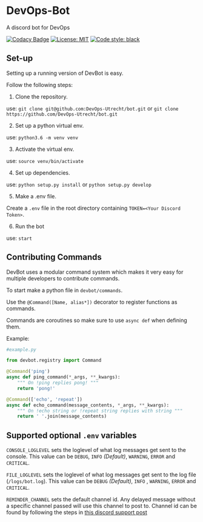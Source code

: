 # DevOps-Bot
A discord bot for DevOps

[![Codacy Badge](https://api.codacy.com/project/badge/Grade/60f49e554e4445e69208a2f1ae45a5f0)](https://www.codacy.com/app/RobinSikkens/bot?utm_source=github.com&amp;utm_medium=referral&amp;utm_content=DevOps-Utrecht/bot&amp;utm_campaign=Badge_Grade)
[![License: MIT](https://img.shields.io/badge/License-MIT-yellow.svg)](https://github.com/DevOps-Utrecht/bot/blob/master/LICENSE)
[![Code style: black](https://img.shields.io/badge/code%20style-black-000000.svg)](https://github.com/ambv/black)

## Set-up
Setting up a running version of DevBot is easy.

Follow the following steps:
1. Clone the repository.

use: `git clone git@github.com:DevOps-Utrecht/bot.git`
    or `git clone https://github.com/DevOps-Utrecht/bot.git`


2. Set up a python virtual env.

use: `python3.6 -m venv venv`


3. Activate the virtual env.

use: `source venv/bin/activate`


4. Set up dependencies.

use: `python setup.py install` or `python setup.py develop`


5. Make a .env file.

Create a `.env` file in the root directory containing `TOKEN=<Your Discord Token>`.


6. Run the bot

use: `start`

## Contributing Commands
DevBot uses a modular command system which makes it very easy for multiple
developers to contribute commands.

To start make a python file in `devbot/commands`.

Use the `@Command([Name, alias*])` decorator to register functions as commands.

Commands are coroutines so make sure to use `async def` when defining them.

Example:

```python
#example.py

from devbot.registry import Command

@Command('ping')
async def ping_command(*_args, **_kwargs):
    """ On !ping replies pong! """
    return 'pong!'

@Command(['echo', 'repeat'])
async def echo_command(message_contents, *_args, **_kwargs):
    """ On !echo string or !repeat string replies with string """
    return ' '.join(message_contents)
```

## Supported optional `.env` variables

`CONSOLE_LOGLEVEL` sets the loglevel of what log messages get sent to the console. This value can be `DEBUG`, `INFO`
*(Default)*, `WARNING`, `ERROR` and `CRITICAL`.

`FILE_LOGLEVEL` sets the loglevel of what log messages get sent to the log file (`/logs/bot.log`). This value
 can be 
`DEBUG` *(Default)*, `INFO`
, `WARNING`, `ERROR` and `CRITICAL`.

`REMINDER_CHANNEL` sets the default channel id. Any delayed message without a 
specific channel passed will use this channel to post to. Channel id can be found  by
 following the steps in [this discord support post](https://support.discordapp.com/hc/en-us/articles/206346498-Where-can-I-find-my-User-Server-Message-ID 
 "Discord support post")
